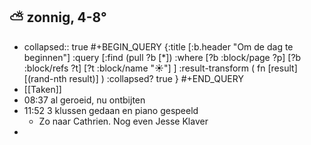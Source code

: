 ## ⛅ zonnig, 4-8°
- collapsed:: true
  #+BEGIN_QUERY 
  {:title [:b.header "Om de dag te beginnen"]
   :query [:find (pull ?b [*])
     :where 
       [?b :block/page ?p]
       [?b :block/refs ?t]
       [?t :block/name "☀️"]
   ]
   :result-transform ( fn [result] [(rand-nth result)] )
   :collapsed? true
  }
  #+END_QUERY
- [[Taken]]
- 08:37 al geroeid, nu ontbijten
- 11:52 3 klussen gedaan en piano gespeeld
	- Zo naar Cathrien. Nog even Jesse Klaver
-